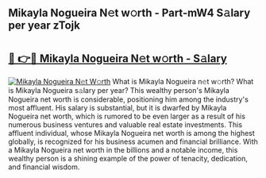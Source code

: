 ## Mikayla Nogueira N𝚎t w𝚘rth - Part-mW4 S𝚊lary per year zTojk

# <h2><a href="http://gc4mh8v.nevu.top/?p=Mikayla+Nogueira">🔗 👉🔴 Mikayla Nogueira N𝚎t w𝚘rth - S𝚊lary</a></h2>

[![Mikayla Nogueira N𝚎t W𝚘rth](https://i.imgur.com/Oavwk0R.jpeg)](http://gc4mh8v.nevu.top/?p=Mikayla+Nogueira)
What is Mikayla Nogueira n𝚎t w𝚘rth? What is Mikayla Nogueira s𝚊lary per year?
This wealthy person's Mikayla Nogueira net worth is considerable, positioning him among the industry's most affluent. His salary is substantial, but it is dwarfed by Mikayla Nogueira net worth, which is rumored to be even larger as a result of his numerous business ventures and valuable real estate investments. This affluent individual, whose Mikayla Nogueira net worth is among the highest globally, is recognized for his business acumen and financial brilliance. With a Mikayla Nogueira net worth in the billions and a notable income, this wealthy person is a shining example of the power of tenacity, dedication, and financial wisdom.
